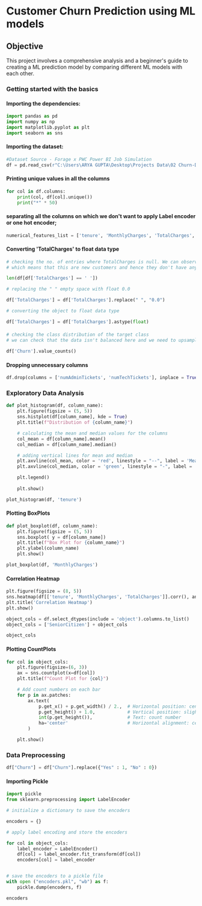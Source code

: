 # Customer Churn Prediction using ML models

## Objective
This project involves a comprehensive analysis and a beginner's guide to creating a ML prediction model by comparing different ML models with each other.

### Getting started with the basics

#### Importing the dependencies:

``` python
import pandas as pd 
import numpy as np
import matplotlib.pyplot as plt
import seaborn as sns
```

#### Importing the dataset:
``` python
#Dataset Source - Forage x PWC Power BI Job Simulation
df = pd.read_csv(r"C:\Users\ARYA GUPTA\Desktop\Projects Data\02 Churn-Dataset.csv")
```
#### Printing unique values in all the columns

``` python
for col in df.columns:
    print(col, df[col].unique())
    print("*" * 50)
```

#### separating all the columns on which we don't want to apply Label encoder or one hot encoder;
```python
numerical_features_list = ['tenure', 'MonthlyCharges', 'TotalCharges', 'numAdminTickets', 'numTechTickets']
```
#### Converting 'TotalCharges' to float data type

``` python
# checking the no. of entries where TotalCharges is null. We can observe that all the rows having missing TotalCharges have tenure 0.
# which means that this are new customers and hence they don't have any previous charges adding up for them.

len(df[df['TotalCharges'] == ' '])

# replacing the " " empty space with float 0.0 

df['TotalCharges'] = df['TotalCharges'].replace(" ", "0.0")

# converting the object to float data type

df['TotalCharges'] = df['TotalCharges'].astype(float)
```

#### 
``` python
# checking the class distribution of the target class
# we can check that the data isn't balanced here and we need to upsample the data to give the model enough room to learn

df['Churn'].value_counts()
```

#### Dropping unnecessary columns
```python
df.drop(columns = ['numAdminTickets', 'numTechTickets'], inplace = True)
```

###  Exploratory Data Analysis

``` python
def plot_histogram(df, column_name):
    plt.figure(figsize = (5, 5))
    sns.histplot(df[column_name], kde = True)
    plt.title(f"Distribution of {column_name}")

    # calculating the mean and median values for the columns
    col_mean = df[column_name].mean()
    col_median = df[column_name].median()

    # adding vertical lines for mean and median
    plt.axvline(col_mean, color = 'red', linestyle = "--", label = 'Mean')
    plt.axvline(col_median, color = 'green', linestyle = "-", label = 'Median')

    plt.legend()
    
    plt.show()
```
``` python
plot_histogram(df, 'tenure')
```

#### Plotting BoxPlots

``` python
def plot_boxplot(df, column_name):
    plt.figure(figsize = (5, 5))
    sns.boxplot( y = df[column_name])
    plt.title(f"Box Plot for {column_name}")
    plt.ylabel(column_name)
    plt.show()
```
```python
plot_boxplot(df, 'MonthlyCharges')
```

#### Correlation Heatmap

``` python
plt.figure(figsize = (8, 5))
sns.heatmap(df[['tenure', 'MonthlyCharges', 'TotalCharges']].corr(), annot =  True, cmap = 'coolwarm', fmt=".2f")  #we are specifying a list in which all the column names have been specified
plt.title('Correlation Heatmap')
plt.show()
```

``` python
object_cols = df.select_dtypes(include = 'object').columns.to_list()
object_cols = ['SeniorCitizen'] + object_cols

object_cols
```

#### Plotting CountPlots
```python
for col in object_cols:
    plt.figure(figsize=(6, 3))
    ax = sns.countplot(x=df[col])
    plt.title(f"Count Plot for {col}")

    # Add count numbers on each bar
    for p in ax.patches:
        ax.text(
            p.get_x() + p.get_width() / 2.,  # Horizontal position: center of the bar
            p.get_height() + 1.0,            # Vertical position: slightly above the bar
            int(p.get_height()),             # Text: count number
            ha='center'                      # Horizontal alignment: center
        )

    plt.show()
```

### Data Preprocessing

``` python
df["Churn"] = df["Churn"].replace({"Yes" : 1, "No" : 0})
```

#### Importing Pickle

``` python
import pickle
from sklearn.preprocessing import LabelEncoder
```

``` python
# initialize a dictionary to save the encoders

encoders = {}

# apply label encoding and store the encoders

for col in object_cols:
    label_encoder = LabelEncoder()
    df[col] = label_encoder.fit_transform(df[col])
    encoders[col] = label_encoder


# save the encoders to a pickle file
with open ("encoders.pkl", "wb") as f:
    pickle.dump(encoders, f)
```

``` python
encoders
```





